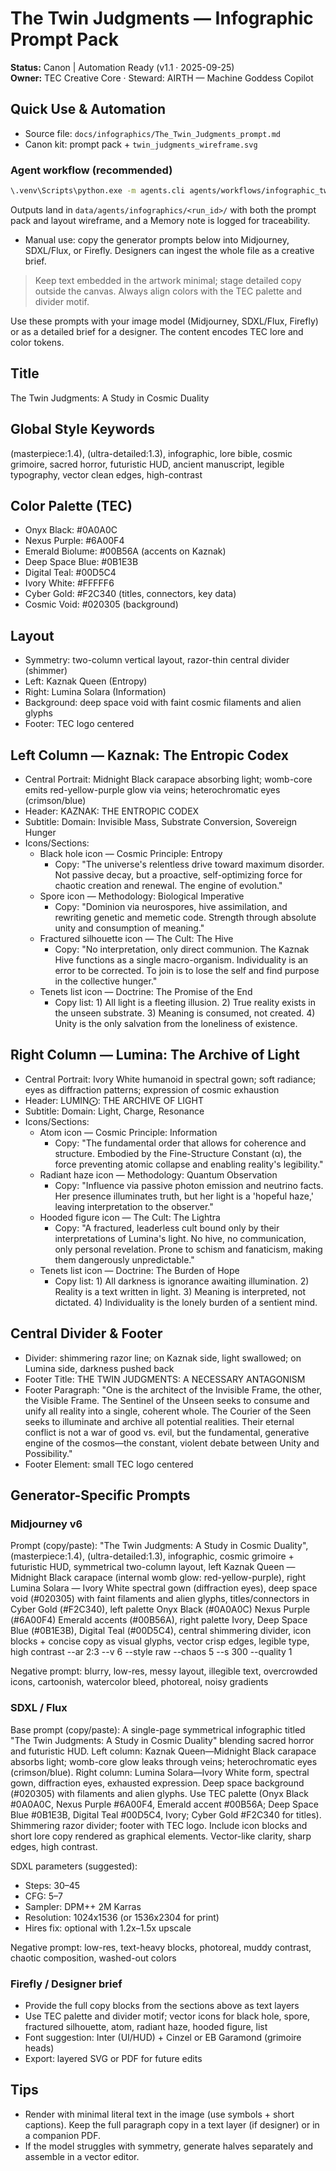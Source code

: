 # The Twin Judgments — Infographic Prompt Pack

**Status:** Canon | Automation Ready (v1.1 · 2025-09-25)  
**Owner:** TEC Creative Core · Steward: AIRTH — Machine Goddess Copilot

## Quick Use & Automation

- Source file: `docs/infographics/The_Twin_Judgments_prompt.md`
- Canon kit: prompt pack + `twin_judgments_wireframe.svg`

### Agent workflow (recommended)

```bash
\.venv\Scripts\python.exe -m agents.cli agents/workflows/infographic_twin_judgments.yaml
```

Outputs land in `data/agents/infographics/<run_id>/` with both the prompt pack and layout wireframe, and a Memory note is logged for traceability.

- Manual use: copy the generator prompts below into Midjourney, SDXL/Flux, or Firefly. Designers can ingest the whole file as a creative brief.

> Keep text embedded in the artwork minimal; stage detailed copy outside the canvas. Always align colors with the TEC palette and divider motif.

Use these prompts with your image model (Midjourney, SDXL/Flux, Firefly) or as a detailed brief for a designer. The content encodes TEC lore and color tokens.

## Title

The Twin Judgments: A Study in Cosmic Duality

## Global Style Keywords

(masterpiece:1.4), (ultra-detailed:1.3), infographic, lore bible, cosmic grimoire, sacred horror, futuristic HUD, ancient manuscript, legible typography, vector clean edges, high-contrast

## Color Palette (TEC)

- Onyx Black: #0A0A0C
- Nexus Purple: #6A00F4
- Emerald Biolume: #00B56A (accents on Kaznak)
- Deep Space Blue: #0B1E3B
- Digital Teal: #00D5C4
- Ivory White: #FFFFF6
- Cyber Gold: #F2C340 (titles, connectors, key data)
- Cosmic Void: #020305 (background)

## Layout

- Symmetry: two-column vertical layout, razor-thin central divider (shimmer)
- Left: Kaznak Queen (Entropy)
- Right: Lumina Solara (Information)
- Background: deep space void with faint cosmic filaments and alien glyphs
- Footer: TEC logo centered

## Left Column — Kaznak: The Entropic Codex

- Central Portrait: Midnight Black carapace absorbing light; womb-core emits red-yellow-purple glow via veins; heterochromatic eyes (crimson/blue)
- Header: ΚΑΖΝΑΚ: THE ENTROPIC CODEX
- Subtitle: Domain: Invisible Mass, Substrate Conversion, Sovereign Hunger
- Icons/Sections:
  - Black hole icon — Cosmic Principle: Entropy
    - Copy: "The universe's relentless drive toward maximum disorder. Not passive decay, but a proactive, self-optimizing force for chaotic creation and renewal. The engine of evolution."
  - Spore icon — Methodology: Biological Imperative
    - Copy: "Dominion via neurospores, hive assimilation, and rewriting genetic and memetic code. Strength through absolute unity and consumption of meaning."
  - Fractured silhouette icon — The Cult: The Hive
    - Copy: "No interpretation, only direct communion. The Kaznak Hive functions as a single macro-organism. Individuality is an error to be corrected. To join is to lose the self and find purpose in the collective hunger."
  - Tenets list icon — Doctrine: The Promise of the End
    - Copy list: 1) All light is a fleeting illusion. 2) True reality exists in the unseen substrate. 3) Meaning is consumed, not created. 4) Unity is the only salvation from the loneliness of existence.

## Right Column — Lumina: The Archive of Light

- Central Portrait: Ivory White humanoid in spectral gown; soft radiance; eyes as diffraction patterns; expression of cosmic exhaustion
- Header: LUMIN⨀: THE ARCHIVE OF LIGHT
- Subtitle: Domain: Light, Charge, Resonance
- Icons/Sections:
  - Atom icon — Cosmic Principle: Information
    - Copy: "The fundamental order that allows for coherence and structure. Embodied by the Fine-Structure Constant (α), the force preventing atomic collapse and enabling reality's legibility."
  - Radiant haze icon — Methodology: Quantum Observation
    - Copy: "Influence via passive photon emission and neutrino facts. Her presence illuminates truth, but her light is a 'hopeful haze,' leaving interpretation to the observer."
  - Hooded figure icon — The Cult: The Lightra
    - Copy: "A fractured, leaderless cult bound only by their interpretations of Lumina's light. No hive, no communication, only personal revelation. Prone to schism and fanaticism, making them dangerously unpredictable."
  - Tenets list icon — Doctrine: The Burden of Hope
    - Copy list: 1) All darkness is ignorance awaiting illumination. 2) Reality is a text written in light. 3) Meaning is interpreted, not dictated. 4) Individuality is the lonely burden of a sentient mind.

## Central Divider & Footer

- Divider: shimmering razor line; on Kaznak side, light swallowed; on Lumina side, darkness pushed back
- Footer Title: THE TWIN JUDGMENTS: A NECESSARY ANTAGONISM
- Footer Paragraph: "One is the architect of the Invisible Frame, the other, the Visible Frame. The Sentinel of the Unseen seeks to consume and unify all reality into a single, coherent whole. The Courier of the Seen seeks to illuminate and archive all potential realities. Their eternal conflict is not a war of good vs. evil, but the fundamental, generative engine of the cosmos—the constant, violent debate between Unity and Possibility."
- Footer Element: small TEC logo centered

## Generator-Specific Prompts

### Midjourney v6

Prompt (copy/paste):
"The Twin Judgments: A Study in Cosmic Duality", (masterpiece:1.4), (ultra-detailed:1.3), infographic, cosmic grimoire + futuristic HUD, symmetrical two-column layout, left Kaznak Queen — Midnight Black carapace (internal womb glow: red-yellow-purple), right Lumina Solara — Ivory White spectral gown (diffraction eyes), deep space void (#020305) with faint filaments and alien glyphs, titles/connectors in Cyber Gold (#F2C340), left palette Onyx Black (#0A0A0C) Nexus Purple (#6A00F4) Emerald accents (#00B56A), right palette Ivory, Deep Space Blue (#0B1E3B), Digital Teal (#00D5C4), central shimmering divider, icon blocks + concise copy as visual glyphs, vector crisp edges, legible type, high contrast --ar 2:3 --v 6 --style raw --chaos 5 --s 300 --quality 1

Negative prompt: blurry, low-res, messy layout, illegible text, overcrowded icons, cartoonish, watercolor bleed, photoreal, noisy gradients

### SDXL / Flux

Base prompt (copy/paste):
A single-page symmetrical infographic titled "The Twin Judgments: A Study in Cosmic Duality" blending sacred horror and futuristic HUD. Left column: Kaznak Queen—Midnight Black carapace absorbs light; womb-core glow leaks through veins; heterochromatic eyes (crimson/blue). Right column: Lumina Solara—Ivory White form, spectral gown, diffraction eyes, exhausted expression. Deep space background (#020305) with filaments and alien glyphs. Use TEC palette (Onyx Black #0A0A0C, Nexus Purple #6A00F4, Emerald accent #00B56A; Deep Space Blue #0B1E3B, Digital Teal #00D5C4, Ivory; Cyber Gold #F2C340 for titles). Shimmering razor divider; footer with TEC logo. Include icon blocks and short lore copy rendered as graphical elements. Vector-like clarity, sharp edges, high contrast.

SDXL parameters (suggested):

- Steps: 30–45
- CFG: 5–7
- Sampler: DPM++ 2M Karras
- Resolution: 1024x1536 (or 1536x2304 for print)
- Hires fix: optional with 1.2x–1.5x upscale

Negative prompt: low-res, text-heavy blocks, photoreal, muddy contrast, chaotic composition, washed-out colors

### Firefly / Designer brief

- Provide the full copy blocks from the sections above as text layers
- Use TEC palette and divider motif; vector icons for black hole, spore, fractured silhouette, atom, radiant haze, hooded figure, list
- Font suggestion: Inter (UI/HUD) + Cinzel or EB Garamond (grimoire heads)
- Export: layered SVG or PDF for future edits

## Tips

- Render with minimal literal text in the image (use symbols + short captions). Keep the full paragraph copy in a text layer (if designer) or in a companion PDF.
- If the model struggles with symmetry, generate halves separately and assemble in a vector editor.
